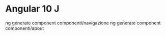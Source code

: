 # Angular 10 J

ng generate component componenti/navigazione
ng generate component componenti/about



